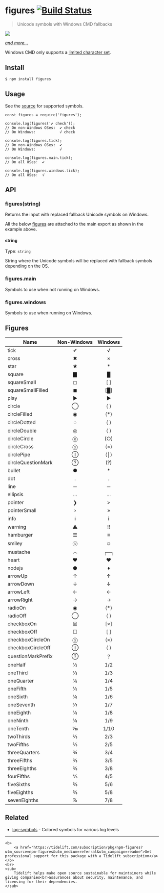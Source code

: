 figures [![Build Status](https://travis-ci.org/sindresorhus/figures.svg?branch=master)](https://travis-ci.org/sindresorhus/figures)
===================================================================================================================================

> Unicode symbols with Windows CMD fallbacks

[![](screenshot.png)](index.js)

[*and more…*](index.js)

Windows CMD only supports a [limited character set](http://en.wikipedia.org/wiki/Code_page_437).

Install
-------

    $ npm install figures

Usage
-----

See the [source](index.js) for supported symbols.

    const figures = require('figures');

    console.log(figures('✔︎ check'));
    // On non-Windows OSes:  ✔︎ check
    // On Windows:           √ check

    console.log(figures.tick);
    // On non-Windows OSes:  ✔︎
    // On Windows:           √

    console.log(figures.main.tick);
    // On all OSes:  ✔︎

    console.log(figures.windows.tick);
    // On all OSes:  √

API
---

### figures(string)

Returns the input with replaced fallback Unicode symbols on Windows.

All the below [figures](#figures) are attached to the main export as shown in the example above.

#### string

Type: `string`

String where the Unicode symbols will be replaced with fallback symbols depending on the OS.

### figures.main

Symbols to use when not running on Windows.

### figures.windows

Symbols to use when running on Windows.

Figures
-------

<table><thead><tr class="header"><th>Name</th><th style="text-align: center;">Non-Windows</th><th style="text-align: center;">Windows</th></tr></thead><tbody><tr class="odd"><td>tick</td><td style="text-align: center;">✔</td><td style="text-align: center;">√</td></tr><tr class="even"><td>cross</td><td style="text-align: center;">✖</td><td style="text-align: center;">×</td></tr><tr class="odd"><td>star</td><td style="text-align: center;">★</td><td style="text-align: center;">*</td></tr><tr class="even"><td>square</td><td style="text-align: center;">▇</td><td style="text-align: center;">█</td></tr><tr class="odd"><td>squareSmall</td><td style="text-align: center;">◻</td><td style="text-align: center;">[ ]</td></tr><tr class="even"><td>squareSmallFilled</td><td style="text-align: center;">◼</td><td style="text-align: center;">[█]</td></tr><tr class="odd"><td>play</td><td style="text-align: center;">▶</td><td style="text-align: center;">►</td></tr><tr class="even"><td>circle</td><td style="text-align: center;">◯</td><td style="text-align: center;">( )</td></tr><tr class="odd"><td>circleFilled</td><td style="text-align: center;">◉</td><td style="text-align: center;">(*)</td></tr><tr class="even"><td>circleDotted</td><td style="text-align: center;">◌</td><td style="text-align: center;">( )</td></tr><tr class="odd"><td>circleDouble</td><td style="text-align: center;">◎</td><td style="text-align: center;">( )</td></tr><tr class="even"><td>circleCircle</td><td style="text-align: center;">ⓞ</td><td style="text-align: center;">(○)</td></tr><tr class="odd"><td>circleCross</td><td style="text-align: center;">ⓧ</td><td style="text-align: center;">(×)</td></tr><tr class="even"><td>circlePipe</td><td style="text-align: center;">Ⓘ</td><td style="text-align: center;">(│)</td></tr><tr class="odd"><td>circleQuestionMark</td><td style="text-align: center;">?⃝</td><td style="text-align: center;">(?)</td></tr><tr class="even"><td>bullet</td><td style="text-align: center;">●</td><td style="text-align: center;">*</td></tr><tr class="odd"><td>dot</td><td style="text-align: center;">․</td><td style="text-align: center;">.</td></tr><tr class="even"><td>line</td><td style="text-align: center;">─</td><td style="text-align: center;">─</td></tr><tr class="odd"><td>ellipsis</td><td style="text-align: center;">…</td><td style="text-align: center;">…</td></tr><tr class="even"><td>pointer</td><td style="text-align: center;">❯</td><td style="text-align: center;">&gt;</td></tr><tr class="odd"><td>pointerSmall</td><td style="text-align: center;">›</td><td style="text-align: center;">»</td></tr><tr class="even"><td>info</td><td style="text-align: center;">ℹ</td><td style="text-align: center;">i</td></tr><tr class="odd"><td>warning</td><td style="text-align: center;">⚠</td><td style="text-align: center;">‼</td></tr><tr class="even"><td>hamburger</td><td style="text-align: center;">☰</td><td style="text-align: center;">≡</td></tr><tr class="odd"><td>smiley</td><td style="text-align: center;">㋡</td><td style="text-align: center;">☺</td></tr><tr class="even"><td>mustache</td><td style="text-align: center;">෴</td><td style="text-align: center;">┌─┐</td></tr><tr class="odd"><td>heart</td><td style="text-align: center;">♥</td><td style="text-align: center;">♥</td></tr><tr class="even"><td>nodejs</td><td style="text-align: center;">⬢</td><td style="text-align: center;">♦</td></tr><tr class="odd"><td>arrowUp</td><td style="text-align: center;">↑</td><td style="text-align: center;">↑</td></tr><tr class="even"><td>arrowDown</td><td style="text-align: center;">↓</td><td style="text-align: center;">↓</td></tr><tr class="odd"><td>arrowLeft</td><td style="text-align: center;">←</td><td style="text-align: center;">←</td></tr><tr class="even"><td>arrowRight</td><td style="text-align: center;">→</td><td style="text-align: center;">→</td></tr><tr class="odd"><td>radioOn</td><td style="text-align: center;">◉</td><td style="text-align: center;">(*)</td></tr><tr class="even"><td>radioOff</td><td style="text-align: center;">◯</td><td style="text-align: center;">( )</td></tr><tr class="odd"><td>checkboxOn</td><td style="text-align: center;">☒</td><td style="text-align: center;">[×]</td></tr><tr class="even"><td>checkboxOff</td><td style="text-align: center;">☐</td><td style="text-align: center;">[ ]</td></tr><tr class="odd"><td>checkboxCircleOn</td><td style="text-align: center;">ⓧ</td><td style="text-align: center;">(×)</td></tr><tr class="even"><td>checkboxCircleOff</td><td style="text-align: center;">Ⓘ</td><td style="text-align: center;">( )</td></tr><tr class="odd"><td>questionMarkPrefix</td><td style="text-align: center;">?⃝</td><td style="text-align: center;">？</td></tr><tr class="even"><td>oneHalf</td><td style="text-align: center;">½</td><td style="text-align: center;">1/2</td></tr><tr class="odd"><td>oneThird</td><td style="text-align: center;">⅓</td><td style="text-align: center;">1/3</td></tr><tr class="even"><td>oneQuarter</td><td style="text-align: center;">¼</td><td style="text-align: center;">1/4</td></tr><tr class="odd"><td>oneFifth</td><td style="text-align: center;">⅕</td><td style="text-align: center;">1/5</td></tr><tr class="even"><td>oneSixth</td><td style="text-align: center;">⅙</td><td style="text-align: center;">1/6</td></tr><tr class="odd"><td>oneSeventh</td><td style="text-align: center;">⅐</td><td style="text-align: center;">1/7</td></tr><tr class="even"><td>oneEighth</td><td style="text-align: center;">⅛</td><td style="text-align: center;">1/8</td></tr><tr class="odd"><td>oneNinth</td><td style="text-align: center;">⅑</td><td style="text-align: center;">1/9</td></tr><tr class="even"><td>oneTenth</td><td style="text-align: center;">⅒</td><td style="text-align: center;">1/10</td></tr><tr class="odd"><td>twoThirds</td><td style="text-align: center;">⅔</td><td style="text-align: center;">2/3</td></tr><tr class="even"><td>twoFifths</td><td style="text-align: center;">⅖</td><td style="text-align: center;">2/5</td></tr><tr class="odd"><td>threeQuarters</td><td style="text-align: center;">¾</td><td style="text-align: center;">3/4</td></tr><tr class="even"><td>threeFifths</td><td style="text-align: center;">⅗</td><td style="text-align: center;">3/5</td></tr><tr class="odd"><td>threeEighths</td><td style="text-align: center;">⅜</td><td style="text-align: center;">3/8</td></tr><tr class="even"><td>fourFifths</td><td style="text-align: center;">⅘</td><td style="text-align: center;">4/5</td></tr><tr class="odd"><td>fiveSixths</td><td style="text-align: center;">⅚</td><td style="text-align: center;">5/6</td></tr><tr class="even"><td>fiveEighths</td><td style="text-align: center;">⅝</td><td style="text-align: center;">5/8</td></tr><tr class="odd"><td>sevenEighths</td><td style="text-align: center;">⅞</td><td style="text-align: center;">7/8</td></tr></tbody></table>

Related
-------

-   [log-symbols](https://github.com/sindresorhus/log-symbols) - Colored symbols for various log levels

------------------------------------------------------------------------

    <b>
        <a href="https://tidelift.com/subscription/pkg/npm-figures?utm_source=npm-figures&utm_medium=referral&utm_campaign=readme">Get professional support for this package with a Tidelift subscription</a>
    </b>
    <br>
    <sub>
        Tidelift helps make open source sustainable for maintainers while giving companies<br>assurances about security, maintenance, and licensing for their dependencies.
    </sub>
